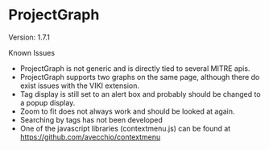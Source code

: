 # ProjectGraph
Version: 1.7.1

Known Issues

- ProjectGraph is not generic and is directly tied to several MITRE apis.
- ProjectGraph supports two graphs on the same page, although there do exist issues with the VIKI extension.
- Tag display is still set to an alert box and probably should be changed to a popup display.
- Zoom to fit does not always work and should be looked at again.
- Searching by tags has not been developed
- One of the javascript libraries (contextmenu.js) can be found at https://github.com/avecchio/contextmenu

